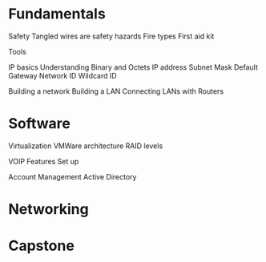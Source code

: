 

# Fundamentals
Safety
Tangled wires are safety hazards
Fire types
First aid kit

Tools

IP basics
Understanding Binary and Octets
IP address
Subnet Mask
Default Gateway
Network ID
Wildcard ID

Building a network
Building a LAN
Connecting LANs with Routers

# Software

Virtualization
VMWare architecture
RAID levels

VOIP
Features
Set up

Account Management
Active Directory

# Networking

# Capstone
